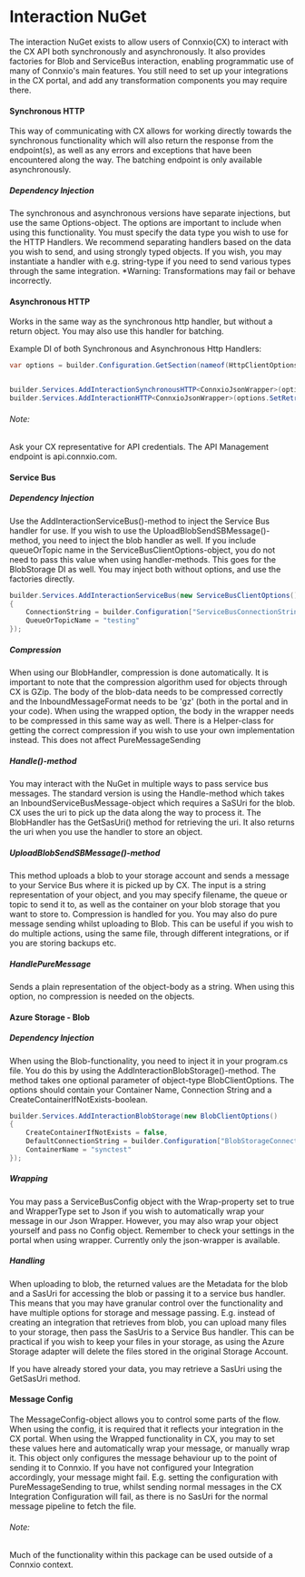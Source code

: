 # Interaction NuGet
The interaction NuGet exists to allow users of Connxio(CX) to interact with the CX API both synchronously and asynchronously. It also provides factories for Blob and ServiceBus interaction, enabling programmatic use of many of Connxio's main features. You still need to set up your integrations in the CX portal, and add any transformation components you may require there.

#### Synchronous HTTP
This way of communicating with CX allows for working directly towards the synchronous functionality which will also return the response from the endpoint(s), as well as any errors and exceptions that have been encountered along the way. The batching endpoint is only available asynchronously.

##### Dependency Injection
The synchronous and asynchronous versions have separate injections, but use the same Options-object. The options are important to include when using this functionality. You must specify the data type you wish to use for the HTTP Handlers. We recommend separating handlers based on the data you wish to send, and using strongly typed objects. If you wish, you may instantiate a handler with e.g. string-type if you need to send various types through the same integration. 
*Warning: Transformations may fail or behave incorrectly.

#### Asynchronous HTTP
Works in the same way as the synchronous http handler, but without a return object. You may also use this handler for batching.

Example DI of both Synchronous and Asynchronous Http Handlers:
``` C#
var options = builder.Configuration.GetSection(nameof(HttpClientOptions)).Get<HttpClientOptions>();


builder.Services.AddInteractionSynchronousHTTP<ConnxioJsonWrapper>(options);
builder.Services.AddInteractionHTTP<ConnxioJsonWrapper>(options.SetRetries(5));
```

###### Note:
Ask your CX representative for API credentials. The API Management endpoint is api.connxio.com.
#### Service Bus
##### Dependency Injection
Use the AddInteractionServiceBus()-method to inject the Service Bus handler for use. If you wish to use the UploadBlobSendSBMessage()-method, you need to inject the blob handler as well. If you include queueOrTopic name in the ServiceBusClientOptions-object, you do not need to pass this value when using handler-methods. This goes for the BlobStorage DI as well. You may inject both without options, and use the factories directly.
``` C#
builder.Services.AddInteractionServiceBus(new ServiceBusClientOptions()
{
    ConnectionString = builder.Configuration["ServiceBusConnectionString"]!,
    QueueOrTopicName = "testing"
});
```

##### Compression
 When using our BlobHandler, compression is done automatically. It is important to note that the compression algorithm used for objects through CX is GZip. The body of the blob-data needs to be compressed correctly and the InboundMessageFormat needs to be 'gz' (both in the portal and in your code). When using the wrapped option, the body in the wrapper needs to be compressed in this same way as well. There is a Helper-class for getting the correct compression if you wish to use your own implementation instead. 
 This does not affect PureMessageSending
##### Handle()-method
You may interact with the NuGet in multiple ways to pass service bus messages. The standard version is using the Handle-method which takes an InboundServiceBusMessage-object which requires a SaSUri for the blob. CX uses the uri to pick up the data along the way to process it. The BlobHandler has the GetSasUri() method for retrieving the uri. It also returns the uri when you use the handler to store an object.

##### UploadBlobSendSBMessage()-method
This method uploads a blob to your storage account and sends a message to your Service Bus where it is picked up by CX. The input is a string representation of your object, and you may specify filename, the queue or topic to send it to, as well as the container on your blob storage that you want to store to. Compression is handled for you.
You may also do pure message sending whilst uploading to Blob. This can be useful if you wish to do multiple actions, using the same file, through different integrations, or if you are storing backups etc.
##### HandlePureMessage
Sends a plain representation of the object-body as a string. When using this option, no compression is needed on the objects. 

#### Azure Storage - Blob

##### Dependency Injection
When using the Blob-functionality, you need to inject it in your program.cs file. You do this by using the AddInteractionBlobStorage()-method. The method takes one optional parameter of object-type BlobClientOptions. The options should contain your Container Name, Connection String and a CreateContainerIfNotExists-boolean.

``` C#
builder.Services.AddInteractionBlobStorage(new BlobClientOptions()
{
    CreateContainerIfNotExists = false,
    DefaultConnectionString = builder.Configuration["BlobStorageConnectionString"],
    ContainerName = "synctest"
});
```

##### Wrapping
You may pass a ServiceBusConfig object with the Wrap-property set to true and WrapperType set to Json if you wish to automatically wrap your message in our Json Wrapper. However, you may also wrap your object yourself and pass no Config object. Remember to check your settings in the portal when using wrapper. 
Currently only the json-wrapper is available.

##### Handling
When uploading to blob, the returned values are the Metadata for the blob and a SasUri for accessing the blob or passing it to a service bus handler. This means that you may have granular control over the functionality and have multiple options for storage and message passing.
E.g. instead of creating an integration that retrieves from blob, you can upload many files to your storage, then pass the SasUris to a Service Bus handler. This can be practical if you wish to keep your files in your storage, as using the Azure Storage adapter will delete the files stored in the original Storage Account.

If you have already stored your data, you may retrieve a SasUri using the GetSasUri method.

#### Message Config
The MessageConfig-object allows you to control some parts of the flow. When using the config, it is required that it reflects your integration in the CX portal.  When using the Wrapped functionality in CX, you may to set these values here and automatically wrap your message, or manually wrap it. 
This object only configures the message behaviour up to the point of sending it to Connxio. If you have not configured your Integration accordingly, your message might fail.
E.g. setting the configuration with PureMessageSending to true, whilst sending normal messages in the CX Integration Configuration will fail, as there is no SasUri for the normal message pipeline to fetch the file.



###### Note: 
Much of the functionality within this package can be used outside of a Connxio context.